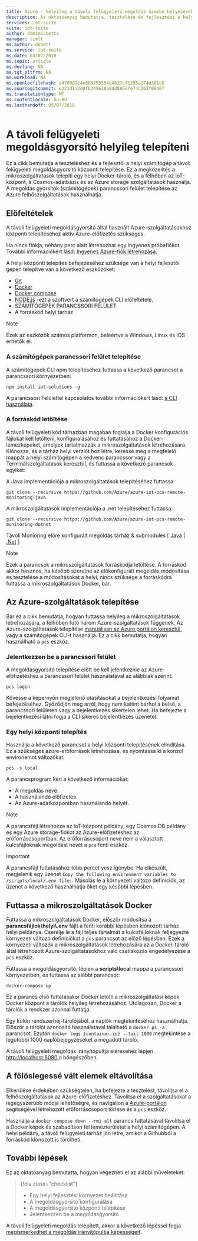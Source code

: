 ```yaml
---
title: Azure - helyileg a távoli felügyeleti megoldás üzembe helyezéséhez |} Microsoft Docs
description: Az oktatóanyag bemutatja, tesztelése és fejlesztési a helyi számítógép a távoli felügyeleti megoldásgyorsító központi telepítése.
services: iot-suite
suite: iot-suite
author: dominicbetts
manager: timlt
ms.author: dobett
ms.service: iot-suite
ms.date: 03/07/2018
ms.topic: article
ms.devlang: NA
ms.tgt_pltfrm: NA
ms.workload: NA
ms.openlocfilehash: a470987c4e8b5755554e4827cf1295a174d301e8
ms.sourcegitcommit: e221d1a2e0fb245610a6dd886e7e74c362f06467
ms.translationtype: MT
ms.contentlocale: hu-HU
ms.lasthandoff: 05/07/2018
---
```

# <a name="deploy-the-remote-monitoring-solution-accelerator-locally"></a>A távoli felügyeleti megoldásgyorsító helyileg telepíteni

Ez a cikk bemutatja a teszteléshez és a fejlesztői a helyi számítógép a távoli felügyeleti megoldásgyorsító központi telepítése. Ez a megközelítés a mikroszolgáltatások telepíti egy helyi Docker-tároló, és a felhőben az IoT-központ, a Cosmos-adatbázis és az Azure storage szolgáltatások használja. A megoldás gyorsítók (számítógépek) parancssori felület telepítése az Azure felhőszolgáltatások használhatja.

## <a name="prerequisites"></a>Előfeltételek

A távoli felügyeleti megoldásgyorsító által használt Azure-szolgáltatásokhoz központi telepítéséhez aktív Azure-előfizetés szükséges.

Ha nincs fiókja, néhány perc alatt létrehozhat egy ingyenes próbafiókot. További információkért lásd: [Ingyenes Azure-fiók létrehozása](http://azure.microsoft.com/pricing/free-trial/).

A helyi központi telepítés befejezéséhez szüksége van a helyi fejlesztői gépen telepítve van a következő eszközöket:

* [Git](https://git-scm.com/)
* [Docker](https://www.docker.com)
* [Docker compose](https://docs.docker.com/compose/install/)
* [NODE.js](https://nodejs.org/) -ezt a szoftvert a számítógépek CLI előfeltétele.
* SZÁMÍTÓGÉPEK PARANCSSORI FELÜLET
* A forráskód helyi tárház

> [!NOTE]
> Ezek az eszközök számos platformon, beleértve a Windows, Linux és iOS érhetők el.

### <a name="install-the-pcs-cli"></a>A számítógépek parancssori felület telepítése

A számítógépek CLI npm telepítéséhez futtassa a következő parancsot a parancssori környezetben:

```cmd/sh
npm install iot-solutions -g
```

A parancssori Felülettel kapcsolatos további információkért lásd: [a CLI használata](https://github.com/Azure/pcs-cli/blob/master/README.md).

### <a name="download-the-source-code"></a>A forráskód letöltése

 A távoli felügyeleti kód tárházban magában foglalja a Docker konfigurációs fájlokat kell letölteni, konfigurálásához és futtatásához a Docker-lemezképeket, amelyek tartalmazzák a mikroszolgáltatások létrehozására. Klónozza, és a tárház helyi verziót hoz létre, keresse meg a megfelelő mappát a helyi számítógépen a kedvenc parancssor vagy a Terminálszolgáltatások keresztül, és futtassa a következő parancsok egyikét:

A Java implementációja a mikroszolgáltatások telepítéséhez futtassa:

```cmd/sh
git clone --recursive https://github.com/Azure/azure-iot-pcs-remote-monitoring-java
```

A mikroszolgáltatások implementációja a .net telepítéséhez futtassa:

```cmd\sh
git clone --recursive https://github.com/Azure/azure-iot-pcs-remote-monitoring-dotnet
```

Távoli Monioring előre konfigurált megoldás tárház & submodules [ [Java](https://github.com/Azure/azure-iot-pcs-remote-monitoring-java) | [.Net](https://github.com/Azure/azure-iot-pcs-remote-monitoring-dotnet) ]

> [!NOTE]
> Ezek a parancsok a mikroszolgáltatások forráskódja letöltése. A forráskód akkor hasznos, ha később szeretne az előkonfigurált megoldás módosítása és tesztelése a módosításokat a helyi, nincs szüksége a forráskódra futtassa a mikroszolgáltatások Docker, bár.

## <a name="deploy-the-azure-services"></a>Az Azure-szolgáltatások telepítése

Bár ez a cikk bemutatja, hogyan futtassa helyileg a mikroszolgáltatások létrehozására, a felhőben futó három Azure-szolgáltatások függenek. Az Azure-szolgáltatások telepítése [manuálisan az Azure portálon keresztül](https://github.com/Azure/azure-iot-pcs-remote-monitoring-dotnet/wiki/Manual-steps-to-create-azure-resources-for-local-setup), vagy a számítógépek CLI-t használja. Ez a cikk bemutatja, hogyan használható a `pcs` eszköz.

### <a name="sign-in-to-the-cli"></a>Jelentkezzen be a parancssori felület

A megoldásgyorsító telepítése előtt be kell jelentkeznie az Azure-előfizetéshez a parancssori felület használatával az alábbiak szerint:

```cmd/sh
pcs login
```

Kövesse a képernyőn megjelenő utasításokat a bejelentkezési folyamat befejezéséhez. Győződjön meg arról, hogy nem kattint bárhol a belső, a parancssori felületen vagy a bejelentkezés sikertelen lehet. Ha befejezte a bejelentkezési látni fogja a CLI sikeres bejelentkezés üzenetet. 

### <a name="run-a-local-deployment"></a>Egy helyi központi telepítés

Használja a következő parancsot a helyi központi telepítésének elindítása. Ez a szükséges azure-erőforrások létrehozása, és nyomtassa ki a konzol environemnt változókat. 

```cmd/pcs
pcs -s local
```

A parancsprogram kéri a következő információkat:

* A megoldás neve.
* A használandó előfizetés.
* Az Azure-adatközpontban használandó helyét.

> [!NOTE]
> A parancsfájl létrehozza az IoT-központ példány, egy Cosmos DB példány és egy Azure storage-fiókot az Azure-előfizetéshez az erőforráscsoportban. Az erőforráscsoport neve nem a választott kulcsfájloknak megoldást nevét a `pcs` fenti eszköz. 

> [!IMPORTANT]
> A parancsfájl futtatásához több percet vesz igénybe. Ha elkészült, megjelenik egy üzenet `Copy the following environment variables to /scripts/local/.env file:`. Másolás le a környezeti változó definíciók, az üzenet a következő használhatja őket egy későbbi lépésben.

## <a name="run-the-microservices-in-docker"></a>Futtassa a mikroszolgáltatások Docker

Futtassa a mikroszolgáltatások Docker, először módosítsa a **parancsfájlok\\helyi\\.env** fájlt a fenti korábbi lépésben klónozott tárház helyi példánya. Cserélje le a fájl teljes tartalmát a kulcsfájloknak feljegyezte környezeti változó definíciókat a `pcs` parancsot az előző lépésben. Ezek a környezeti változók a mikroszolgáltatások létrehozására az a Docker-tároló által létrehozott Azure-szolgáltatásokhoz való csatlakozás engedélyezése a `pcs` eszköz.

Futtassa a megoldásgyorsító, lépjen a **scripts\local** mappa a parancssori környezetben, és futtassa az alábbi parancsot:

```cmd\sh
docker-compose up
```

Ez a parancs első futtatásakor Docker letölti a mikroszolgáltatási képek Docker központ a tárolók helyileg létrehozásához. Utólagosan, Docker a tárolók a rendszer azonnal futtatja.

Egy külön rendszerhéj-tárolójából. a naplók megtekintéséhez használhatja. Először a tárolót azonosító használatával található a `docker ps -a` parancsot. Ezután `docker logs {container-id} --tail 1000` megtekintése a legutóbbi 1000 naplóbejegyzéseket a megadott tároló.

A távoli felügyeleti megoldás irányítópultja eléréséhez lépjen [ http://localhost:8080 ](http://localhost:8080) a böngészőben.

## <a name="clean-up"></a>A fölöslegessé vált elemek eltávolítása

Elkerülése érdekében szükségtelen, ha befejezte a tesztelést, távolítsa el a felhőszolgáltatások az Azure-előfizetéshez. Távolítsa el a szolgáltatásokat a legegyszerűbb módja lehetőségre, és navigáljon a [Azure-portálon](https://ms.portal.azure.com) segítségével létrehozott erőforráscsoport törlése és a `pcs` eszköz.

Használja a `docker-compose down --rmi all` parancs futtatásával távolítsa el a Docker képek és szabadítson fel lemezterületet a helyi számítógépen. A helyi példány, a távoli felügyeleti tárház jön létre, amikor a Githubból a forráskód klónozott is törölheti.

## <a name="next-steps"></a>További lépések

Ez az oktatóanyag bemutatta, hogyan végezheti el az alábbi műveleteket:

> [!div class="checklist"]
> * Egy helyi fejlesztési környezet beállítása
> * A megoldásgyorsító konfigurálása
> * A megoldásgyorsító központi telepítése
> * Jelentkezzen be a megoldásgyorsító

A távoli felügyeleti megoldás telepített, akkor a következő lépéssel fogja [megismerkedhet a megoldás irányítópultja képességeit](./iot-suite-remote-monitoring-deploy.md).

<!-- Next tutorials in the sequence -->